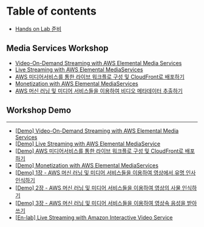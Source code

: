 # Table of contents

* [Hands on Lab 준비](README.md)

## Media Services Workshop <a id="vod"></a>

* [Video-On-Demand Streaming with AWS Elemental Media Services](vod/vod.md)
* [Live Streaming with AWS Elemental MediaServices](vod/live-streaming-with-aws-elemental-mediaservices.md)
* [AWS 미디어서비스를 통한 라이브 워크플로 구성 및 CloudFront로 배포하기](vod/aws.md)
* [Monetization with AWS Elemental MediaServices](vod/monetization-with-aws-elemental-mediaservices.md)
* [AWS 머신 러닝 및 미디어 서비스들을 이용하여 비디오 메타데이터 추출하기](vod/media-analysis.md)

## Workshop Demo <a id="hand-on-lab-record"></a>

---

* [\[Demo\] Video-On-Demand Streaming with AWS Elemental Media Services](https://samsungdocs.awsapps.com/workdocs/index.html#/share/document/3337262b8633f932ebbf18fc596a4537a458c88f4259748a1bc47390f04c6560)
* [\[Demo\] Live Streaming with AWS Elemental MediaService](https://www.youtube.com/watch?v=YLibzVpQgo0)
* [\[Demo\] AWS 미디어서비스를 통한 라이브 워크플로 구성 및 CloudFront로 배포하기](https://samsungdocs.awsapps.com/workdocs/index.html#/share/document/5cc79304500e78c0fb452de0ead7a2eeb4bee0634e1a79b7460abc19a26ed38a)
* [\[Demo\] Monetization with AWS Elemental MediaServices](https://samsungdocs.awsapps.com/workdocs/index.html#/share/document/c2ee68d4c4272a2da2d03e0a6798565d1383e47e1f80497d96001dcf4c6422a2)
* [\[Demo\] 1장 - AWS 머신 러닝 및 미디어 서비스들을 이용하여 영상에서 유명 인사 인식하기](https://samsungdocs.awsapps.com/workdocs/index.html#/share/document/925660dd53d8524e92551bd8c57ce14332bea326382c0bc4f75266064a729bf2)
* [\[Demo\] 2장 - AWS 머신 러닝 및 미디어 서비스들을 이용하여 영상의 사물 인식하기](https://samsungdocs.awsapps.com/workdocs/index.html#/share/document/3fbd79a3cd42978067f96d3c62dea37fbfd0f8f6a79c4cf32b0e8b245c2cb163)
* [\[Demo\] 3장 - AWS 머신 러닝 및 미디어 서비스들을 이용하여 영상속 음성을 받아쓰기](https://samsungdocs.awsapps.com/workdocs/index.html#/share/document/230d373f29b073c402ef43b1d10ac69c5dd313731820a4d45c8687480d758ef2)
* [\[En-lab\] Live Streaming with Amazon Interactive Video Service](https://ivs-streaming.workshop.aws/en/)

